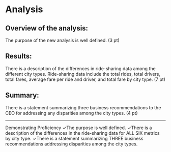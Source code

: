 # Analysis

## Overview of the analysis:

The purpose of the new analysis is well defined. (3 pt)

## Results:

There is a description of the differences in ride-sharing data among the different city types. Ride-sharing data include the total rides, total drivers, total fares, average fare per ride and driver, and total fare by city type. (7 pt)

## Summary:

There is a statement summarizing three business recommendations to the CEO for addressing any disparities among the city types. (4 pt)


-----------------
Demonstrating Proficiency
✓The purpose is well defined. 
✓There is a description of the differences in the ride-sharing data for ALL SIX metrics by city type. 
✓There is a statement summarizing THREE business recommendations addressing disparities among the city types.
